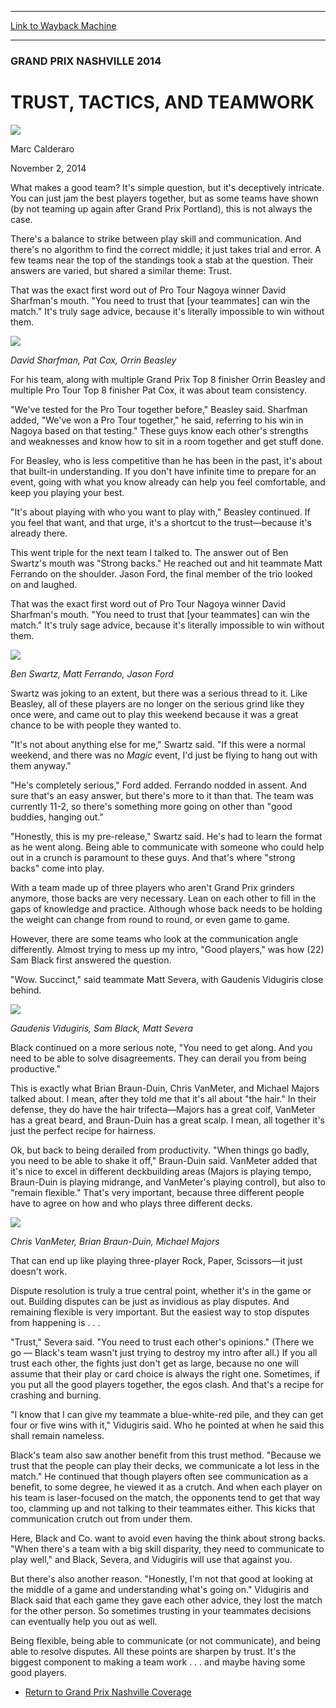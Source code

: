 
---
[Link to Wayback Machine](https://web.archive.org/web/20141113235517/http://magic.wizards.com/en/events/coverage/gpnas14/ttt)

[_metadata_:description]:- "What makes a good team? It's simple question, but it's deceptively intricate. You can just jam the best players together, but as some teams have shown (by not teaming up again after Grand Prix Portland), this is not always the case. There's a balance to strike between play skill and communication. And there's no algorithm to find the correct middle; it just takes trial and error. A few teams near the top of the standings took a stab at the question. Their answers are varied, but shared a similar theme: Trust."
[_metadata_:generator]:- "Drupal 7 (http://drupal.org)"
[_metadata_:node]:- "294876"
[_metadata_:publish_date]:- "2014-11-02"
[_metadata_:source]:- "div-main"
[_metadata_:title]:- "TRUST, TACTICS, AND TEAMWORK"
[_metadata_:wayback_capture_timestamp]:- "2014-11-13 23:55:17"
[_metadata_:wayback_raw_url]:- "https://web.archive.org/web/20141113235517id_/http://magic.wizards.com/en/events/coverage/gpnas14/ttt"
[_metadata_:wayback_url]:- "http://magic.wizards.com/en/events/coverage/gpnas14/ttt"
---





### GRAND PRIX NASHVILLE 2014


TRUST, TACTICS, AND TEAMWORK
============================



![](https://media.magic.wizards.com/styles/auth_small/public/images/person/calderaro.jpg)

Marc Calderaro




November 2, 2014
 










What makes a good team? It's simple question, but it's deceptively intricate. You can just jam the best players together, but as some teams have shown (by not teaming up again after Grand Prix Portland), this is not always the case.


There's a balance to strike between play skill and communication. And there's no algorithm to find the correct middle; it just takes trial and error. A few teams near the top of the standings took a stab at the question. Their answers are varied, but shared a similar theme: Trust.


That was the exact first word out of Pro Tour Nagoya winner David Sharfman's mouth. "You need to trust that [your teammates] can win the match." It's truly sage advice, because it's literally impossible to win without them.



![](https://media.wizards.com/2014/events/gpnas14/David1.JPG)

*David Sharfman, Pat Cox, Orrin Beasley*


For his team, along with multiple Grand Prix Top 8 finisher Orrin Beasley and multiple Pro Tour Top 8 finisher Pat Cox, it was about team consistency.



"We've tested for the Pro Tour together before," Beasley said. Sharfman added, "We've won a Pro Tour together," he said, referring to his win in Nagoya based on that testing." These guys know each other's strengths and weaknesses and know how to sit in a room together and get stuff done.


For Beasley, who is less competitive than he has been in the past, it's about that built-in understanding. If you don't have infinite time to prepare for an event, going with what you know already can help you feel comfortable, and keep you playing your best.


"It's about playing with who you want to play with," Beasley continued. If you feel that want, and that urge, it's a shortcut to the trust—because it's already there.


This went triple for the next team I talked to. The answer out of Ben Swartz's mouth was "Strong backs." He reached out and hit teammate Matt Ferrando on the shoulder. Jason Ford, the final member of the trio looked on and laughed.


That was the exact first word out of Pro Tour Nagoya winner David Sharfman's mouth. "You need to trust that [your teammates] can win the match." It's truly sage advice, because it's literally impossible to win without them.



![](https://media.wizards.com/2014/events/gpnas14/Ben1.JPG)

*Ben Swartz, Matt Ferrando, Jason Ford*


Swartz was joking to an extent, but there was a serious thread to it. Like Beasley, all of these players are no longer on the serious grind like they once were, and came out to play this weekend because it was a great chance to be with people they wanted to.




 "It's not about anything else for me," Swartz said. "If this were a normal weekend, and there was no *Magic* event, I'd just be flying to hang out with them anyway."



"He's completely serious," Ford added. Ferrando nodded in assent. And sure that's an easy answer, but there's more to it than that. The team was currently 11-2, so there's something more going on other than "good buddies, hanging out."


"Honestly, this is my pre-release," Swartz said. He's had to learn the format as he went along. Being able to communicate with someone who could help out in a crunch is paramount to these guys. And that's where "strong backs" come into play.


With a team made up of three players who aren't Grand Prix grinders anymore, those backs are very necessary. Lean on each other to fill in the gaps of knowledge and practice. Although whose back needs to be holding the weight can change from round to round, or even game to game.


However, there are some teams who look at the communication angle differently. Almost trying to mess up my intro, "Good players," was how (22) Sam Black first answered the question.


"Wow. Succinct," said teammate Matt Severa, with Gaudenis Vidugiris close behind.



![](https://media.wizards.com/2014/events/gpnas14/Vidugiris1.JPG)

*Gaudenis Vidugiris, Sam Black, Matt Severa*


Black continued on a more serious note, "You need to get along. And you need to be able to solve disagreements. They can derail you from being productive."



This is exactly what Brian Braun-Duin, Chris VanMeter, and Michael Majors talked about. I mean, after they told me that it's all about "the hair." In their defense, they do have the hair trifecta—Majors has a great coif, VanMeter has a great beard, and Braun-Duin has a great scalp. I mean, all together it's just the perfect recipe for hairness.


Ok, but back to being derailed from productivity. "When things go badly, you need to be able to shake it off," Braun-Duin said. VanMeter added that it's nice to excel in different deckbuilding areas (Majors is playing tempo, Braun-Duin is playing midrange, and VanMeter's playing control), but also to "remain flexible." That's very important, because three different people have to agree on how and who plays three different decks.



![](https://media.wizards.com/2014/events/gpnas14/Chris1.JPG)

*Chris VanMeter, Brian Braun-Duin, Michael Majors*


That can end up like playing three-player Rock, Paper, Scissors—it just doesn't work.



Dispute resolution is truly a true central point, whether it's in the game or out. Building disputes can be just as invidious as play disputes. And remaining flexible is very important. But the easiest way to stop disputes from happening is . . .


"Trust," Severa said. "You need to trust each other's opinions." (There we go — Black's team wasn't just trying to destroy my intro after all.) If you all trust each other, the fights just don't get as large, because no one will assume that their play or card choice is always the right one. Sometimes, if you put all the good players together, the egos clash. And that's a recipe for crashing and burning.


"I know that I can give my teammate a blue-white-red pile, and they can get four or five wins with it," Vidugiris said. Who he pointed at when he said this shall remain nameless.


Black's team also saw another benefit from this trust method. "Because we trust that the people can play their decks, we communicate a lot less in the match." He continued that though players often see communication as a benefit, to some degree, he viewed it as a crutch. And when each player on his team is laser-focused on the match, the opponents tend to get that way too, clamming up and not talking to their teammates either. This kicks that communication crutch out from under them.


Here, Black and Co. want to avoid even having the think about strong backs. "When there's a team with a big skill disparity, they need to communicate to play well," and Black, Severa, and Vidugiris will use that against you.


But there's also another reason. "Honestly, I'm not that good at looking at the middle of a game and understanding what's going on." Vidugiris and Black said that each game they gave each other advice, they lost the match for the other person. So sometimes trusting in your teammates decisions can eventually help you out as well.


Being flexible, being able to communicate (or not communicate), and being able to resolve disputes. All these points are sharpen by trust. It's the biggest component to making a team work . . . and maybe having some good players.


* [Return to Grand Prix Nashville Coverage](http://magic.wizards.com/en/events/coverage/gpnas14)






 
 




  







